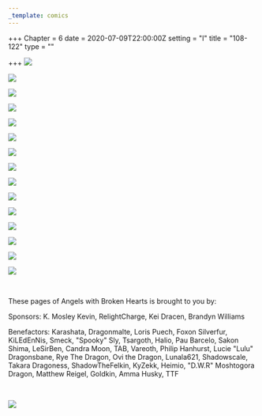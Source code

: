 ```yaml
---
_template: comics
---
```


+++
Chapter = 6
date = 2020-07-09T22:00:00Z
setting = "I"
title = "108-122"
type = ""

+++
![](/uploads/t-1.jpg)

![](/uploads/t-2.jpg)

![](/uploads/t-3.jpg)

![](/uploads/t-4.jpg)

![](/uploads/t-5.jpg)

![](/uploads/t-6.jpg)

![](/uploads/t-7.jpg)

![](/uploads/t-8.jpg)

![](/uploads/t-9.jpg)

![](/uploads/t-10.jpg)

![](/uploads/t-11.jpg)

![](/uploads/t-12.jpg)

![](/uploads/t-13.jpg)

![](/uploads/t-14.jpg)

![](/uploads/t-15.jpg)

<br>

<p align="left">These pages of Angels with Broken Hearts is brought to you by:</p>

<p align="left">Sponsors: K. Mosley Kevin, RelightCharge, Kei Dracen, Brandyn Williams </p>

<p align="left">Benefactors: Karashata, Dragonmalte, Loris Puech, Foxon Silverfur, KiLEdEnNis, Smeck, "Spooky" Sly, Tsargoth, Halio, Pau Barcelo, Sakon Shima, LeSirBen, Candra Moon, TAB, Vareoth, Philip Hanhurst, Lucie "Lulu" Dragonsbane, Rye The Dragon, Ovi the Dragon, Lunala621, Shadowscale, Takara Dragoness, ShadowTheFelkin, KyZekk, Heimio, "D.W.R" Moshtogora Dragon, Matthew Reigel, Goldkin, Amma Husky, TTF </p> <br>

[![](/uploads/patreon-banner-1.jpg)](http://patreon.com/mbsaunders)
